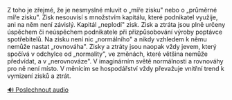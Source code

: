 
Z toho je zřejmé, že je nesmyslné mluvit o „míře zisku" nebo o „průměrné míře zisku". Zisk nesouvisí s množstvím kapitálu, které podnikatel využije, ani na něm není závislý. Kapitál „neplodí" zisk. Zisk a ztráta jsou plně určeny úspěchem či neúspěchem podnikatele při přizpůsobování výroby poptávce spotřebitelů. Na zisku není nic „normálního" a nikdy vzhledem k němu nemůže nastat „rovnováha". Zisky a ztráty jsou naopak vždy jevem, který spočívá v odchylce od „normality", ve změnách, které většina nemůže předvídat, a v „nerovnováze". V imaginárním světě normálnosti a rovnováhy pro ně není místo. V měnícím se hospodářství vždy převažuje vnitřní trend k vymizení zisků a ztrát.

[🔊 Poslechnout audio](/data/7-paragraphs/audio/chapter_60/para_008-Z-toho-je-zejm-e-je-nesmysln-mluvit-o-me-z.mp3)
